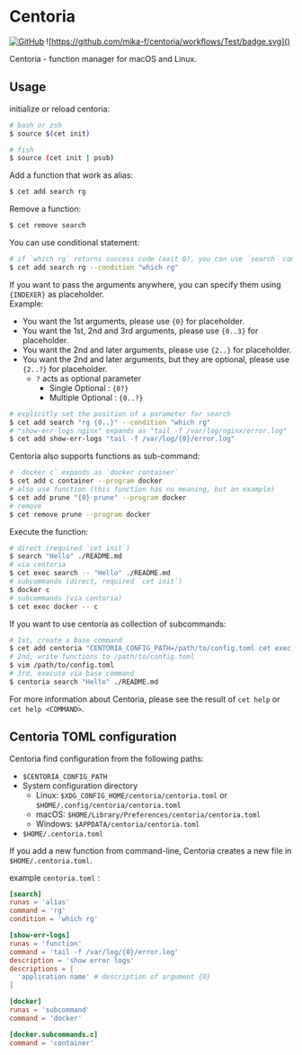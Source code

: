 # Centoria
[![GitHub](https://img.shields.io/github/license/mika-f/centoria?style=flat-square)](./LICENSE)
![https://github.com/mika-f/centoria/workflows/Test/badge.svg]()

Centoria - function manager for macOS and Linux.

## Usage

initialize or reload centoria:

```bash
# bash or zsh
$ source $(cet init)

# fish
$ source (cet init | psub)
```

Add a function that work as alias:

```bash
$ cet add search rg
```

Remove a function:

```bash
$ cet remove search
```

You can use conditional statement:

```bash
# if `which rg` returns success code (exit 0), you can use `search` command.
$ cet add search rg --condition "which rg"
```

If you want to pass the arguments anywhere, you can specify them using `{INDEXER}` as placeholder.  
Example:

- You want the 1st arguments, please use `{0}` for placeholder.
- You want the 1st, 2nd and 3rd arguments, please use `{0..3}` for placeholder.
- You want the 2nd and later arguments, please use `{2..}` for placeholder.
- You want the 2nd and later arguments, but they are optional, please use `{2..?}` for placeholder.
  - `?` acts as optional parameter
    - Single Optional : `{0?}`
    - Multiple Optional : `{0..?}`

```bash
# explicitly set the position of a parameter for search
$ cet add search "rg {0..}" --condition "which rg"
# "show-err-logs nginx" expands as "tail -f /var/log/nginx/error.log"
$ cet add show-err-logs "tail -f /var/log/{0}/error.log"
```

Centoria also supports functions as sub-command:

```bash
# `docker c` expands as `docker container`
$ cet add c container --program docker
# also use function (this function has no meaning, but an example)
$ cet add prune "{0} prune" --program docker
# remove
$ cet remove prune --program docker
```

Execute the function:

```bash
# direct (required `cet init`)
$ search "Hello" ./README.md
# via centoria
$ cet exec search -- "Hello" ./README.md
# subcommands (direct, required `cet init`)
$ docker c
# subcommands (via centoria)
$ cet exec docker -- c
```

If you want to use centoria as collection of subcommands:

```bash
# 1st, create a base command
$ cet add centoria "CENTORIA_CONFIG_PATH=/path/to/config.toml cet exec {0} -- {1..?}" --shell bash
# 2nd, write functions to /path/to/config.toml
$ vim /path/to/config.toml
# 3rd, execute via base command
$ centoria search "Hello" ./README.md
```

For more information about Centoria, please see the result of `cet help` or `cet help <COMMAND>`.


## Centoria TOML configuration

Centoria find configuration from the following paths:

- `$CENTORIA_CONFIG_PATH`
- System configuration directory
  - Linux: `$XDG_CONFIG_HOME/centoria/centoria.toml` or `$HOME/.config/centoria/centoria.toml`
  - macOS: `$HOME/Library/Preferences/centoria/centoria.toml`
  - Windows: `$APPDATA/centoria/centoria.toml`
- `$HOME/.centoria.toml`

If you add a new function from command-line, Centoria creates a new file in `$HOME/.centoria.toml`.

example `centoria.toml` :

```toml
[search]
runas = 'alias'
command = 'rg'
condition = 'which rg'

[show-err-logs]
runas = 'function'
command = 'tail -f /var/log/{0}/error.log'
description = 'show error logs'
descriptions = [
  'application name' # description of argument {0}
]

[docker]
runas = 'subcommand'
command = 'docker'

[docker.subcommands.c]
command = 'container'
```
